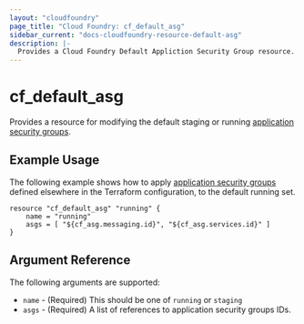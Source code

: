 ```yaml
---
layout: "cloudfoundry"
page_title: "Cloud Foundry: cf_default_asg"
sidebar_current: "docs-cloudfoundry-resource-default-asg"
description: |-
  Provides a Cloud Foundry Default Appliction Security Group resource.
---
```


# cf\_default\_asg

Provides a resource for modifying the default staging or running
[application security groups](https://docs.cloudfoundry.org/adminguide/app-sec-groups.html).

## Example Usage

The following example shows how to apply [application security groups](http://localhost:4567/docs/providers/cloudfoundry/r/asg.html)
defined elsewhere in the Terraform configuration, to the default running set.  

```
resource "cf_default_asg" "running" {
    name = "running"
    asgs = [ "${cf_asg.messaging.id}", "${cf_asg.services.id}" ]
}
```

## Argument Reference

The following arguments are supported:

* `name` - (Required) This should be one of `running` or `staging`
* `asgs` - (Required) A list of references to application security groups IDs.
